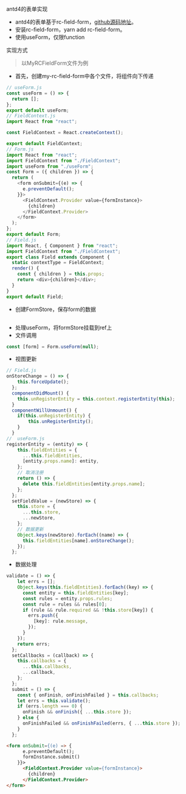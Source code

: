 <!--
 * @Author: Winnie
 * @Date: 2021-04-15 14:20:11
 * @LastEditors: Winnie
 * @LastEditTime: 2021-04-15 16:30:06
 * @Description: 作用
 * @FilePath: /demo/src/pages/lesson3/readme.md
-->
antd4的表单实现
- antd4的表单基于rc-ﬁeld-form，[github源码地址](https://github.com/react-component/field-form)。
- 安装rc-ﬁeld-form，yarn add rc-field-form。
- 使用useForm，仅限function

实现方式
> 以MyRCFieldForm文件为例

- 首先，创建my-rc-field-form中各个文件，将组件向下传递

```js
// useForm.js
const useForm = () => {
  return [];
};
export default useForm;
// FieldContext.js
import React from "react";

const FieldContext = React.createContext();

export default FieldContext;
// Form.js
import React from "react";
import FieldContext from "./FieldContext";
import useForm from "./useForm";
const Form = ({ children }) => {
  return (
    <form onSubmit={(e) => {
      e.preventDefault();
    }}>
      <FieldContext.Provider value={formInstance}>
        {children}
      </FieldContext.Provider>
    </form>
  );
};
export default Form;
// Field.js
import React, { Component } from "react";
import FieldContext from "./FieldContext";
export class Field extends Component {
  static contextType = FieldContext;
  render() {
    const { children } = this.props;
    return <div>{children}</div>;
  }
}
export default Field;
```
- 创建FormStore，保存form的数据

```js

```
- 处理useForm，将formStore挂载到ref上
- 文件调用

```js
const [form] = Form.useForm(null);
```
- 视图更新

```js
// Field.js
onStoreChange = () => {
    this.forceUpdate();
  };
  componentDidMount() {
    this.unRegisterEntity = this.context.registerEntity(this);
  }
  componentWillUnmount() {
    if(this.unRegisterEntity) {
        this.unRegisterEntity();
    }
  }
//  useForm.js 
registerEntity = (entity) => {
    this.fieldEntities = {
      ...this.fieldEntities,
      [entity.props.name]: entity,
    };
    // 取消注册
    return () => {
      delete this.fieldEntities[entity.props.name];
    };
  };
  setFieldValue = (newStore) => {
    this.store = {
      ...this.store,
      ...newStore,
    };
    // 数据更新
    Object.keys(newStore).forEach((name) => {
      this.fieldEntities[name].onStoreChange();
    });
  };
```
- 数据处理

```js
validate = () => {
    let errs = [];
    Object.keys(this.fieldEntities).forEach((key) => {
      const entity = this.fieldEntities[key];
      const rules = entity.props.rules;
      const rule = rules && rules[0];
      if (rule && rule.required && !this.store[key]) {
        errs.push({
          [key]: rule.message,
        });
      }
    });
    return errs;
  };
  setCallbacks = (callback) => {
    this.callbacks = {
      ...this.callbacks,
      ...callback,
    };
  };
  submit = () => {
    const { onFinish, onFinishFailed } = this.callbacks;
    let errs = this.validate();
    if (errs.length === 0) {
      onFinish && onFinish({ ...this.store });
    } else {
      onFinishFailed && onFinishFailed(errs, { ...this.store });
    }
  };
```

```html
<form onSubmit={(e) => {
      e.preventDefault();
      formInstance.submit()
    }}>
      <FieldContext.Provider value={formInstance}>
        {children}
      </FieldContext.Provider>
</form>
```

